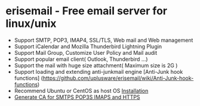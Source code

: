 # erisemail - Free email server for linux/unix
* Support SMTP, POP3, IMAP4, SSL/TLS, Web mail and Web management
* Support iCalendar and Mozilla Thunderbird Lightning Plugin
* Support Mail Group, Customize User Policy and Mail audit
* Support popular email client( Outlook, Thunderbird ...)
* Support the mail with huge size attachment( Maximum size is 2G )
* Support loading and extending anti-junkmail engine [Anti-Junk hook functions] (https://github.com/uplusware/erisemail/wiki/Anti-Junk-hook-functions)
* Recommend Ubuntu or CentOS as host OS [Installation](https://github.com/uplusware/erisemail/wiki/Installation)
* [Generate CA for SMTPS POP3S IMAPS and HTTPS](https://github.com/uplusware/erisemail/wiki/Generate-CA-for-SMTPS-POP3S-IMAPS-HTTPS)
